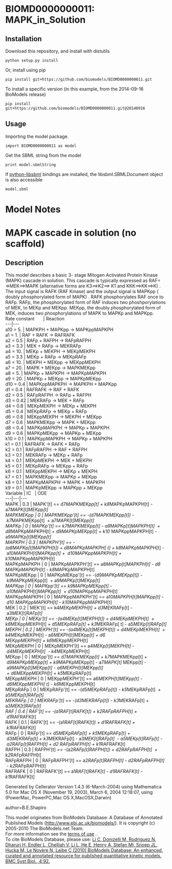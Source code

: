 # BIOMD0000000011: MAPK_in_Solution

## Installation

Download this repository, and install with distutils

`python setup.py install`

Or, install using pip

`pip install git+https://github.com/biomodels/BIOMD0000000011.git`

To install a specific version (in this example, from the 2014-09-16 BioModels release)

`pip install git+https://github.com/biomodels/BIOMD0000000011.git@20140916`

## Usage

Importing the model package.

`import BIOMD0000000011 as model`

Get the SBML string from the model

`print model.sbmlString`

If [python-libsbml](https://pypi.python.org/pypi/python-libsbml) bindings are
installed, the libsbml.SBMLDocument object is also accessible

`model.sbml`


# Model Notes


# MAPK cascade in solution (no scaffold)

Description  
---  
This model describes a basic 3- stage Mitogen Activated Protein Kinase (MAPK)
cascade in solution. This cascade is typically expressed as RAF= =>MEK==>MAPK
(alternative forms are K3==>K2==> K1 and KKK==>KK==>K) . The input signal is
RAFK (RAF Kinase) and the output signal is MAPKpp ( doubly phosphorylated form
of MAPK) . RAFK phosphorylates RAF once to RAFp. RAFp, the phosphorylated form
of RAF induces two phoshporylations of MEK, to MEKp and MEKpp. MEKpp, the
doubly phosphorylated form of MEK, induces two phosphorylations of MAPK to
MAPKp and MAPKpp.  
Rate constant       | Reaction  
---|---  
a10 = 5. | MAPKPH + MAPKpp -> MAPKppMAPKPH  
a1 = 1. | RAF + RAFK -> RAFRAFK  
a2 = 0.5 | RAFp + RAFPH -> RAFpRAFPH  
a3 = 3.3 | MEK + RAFp -> MEKRAFp  
a4 = 10. | MEKp + MEKPH -> MEKpMEKPH  
a5 = 3.3 | MEKp + RAFp -> MEKpRAFp  
a6 = 10. | MEKPH + MEKpp -> MEKppMEKPH  
a7 = 20. | MAPK + MEKpp -> MAPKMEKpp  
a8 = 5. | MAPKp + MAPKPH -> MAPKpMAPKPH  
a9 = 20. | MAPKp + MEKpp -> MAPKpMEKpp  
d10 = 0.4 | MAPKppMAPKPH -> MAPKPH + MAPKpp  
d1 = 0.4 | RAFRAFK -> RAF + RAFK  
d2 = 0.5 | RAFpRAFPH -> RAFp + RAFPH  
d3 = 0.42 | MEKRAFp -> MEK + RAFp  
d4 = 0.8 | MEKpMEKPH -> MEKp + MEKPH  
d5 = 0.4 | MEKpRAFp -> MEKp + RAFp  
d6 = 0.8 | MEKppMEKPH -> MEKPH + MEKpp  
d7 = 0.6 | MAPKMEKpp -> MAPK + MEKpp  
d8 = 0.4 | MAPKpMAPKPH -> MAPKp + MAPKPH  
d9 = 0.6 | MAPKpMEKpp -> MAPKp + MEKpp  
k10 = 0.1 | MAPKppMAPKPH -> MAPKp + MAPKPH  
k1 = 0.1 | RAFRAFK -> RAFK + RAFp  
k2 = 0.1 | RAFpRAFPH -> RAF + RAFPH  
k3 = 0.1 | MEKRAFp -> MEKp + RAFp  
k4 = 0.1 | MEKpMEKPH -> MEK + MEKPH  
k5 = 0.1 | MEKpRAFp -> MEKpp + RAFp  
k6 = 0.1 | MEKppMEKPH -> MEKp + MEKPH  
k7 = 0.1 | MAPKMEKpp -> MAPKp + MEKpp  
k8 = 0.1 | MAPKpMAPKPH -> MAPK + MAPKPH  
k9 = 0.1 | MAPKpMEKpp -> MAPKpp + MEKpp  
Variable | IC   | ODE  
---|---|---  
MAPK | 0.3 | MAPK'[t] == d7*MAPKMEKpp[t] + k8*MAPKpMAPKPH[t] -
a7*MAPK[t]*MEKpp[t]  
MAPKMEKpp | 0 | MAPKMEKpp'[t] == -(d7*MAPKMEKpp[t]) - k7*MAPKMEKpp[t]  +
a7*MAPK[t]*MEKpp[t]  
MAPKp | 0 | MAPKp'[t] == k7*MAPKMEKpp[t] - a8*MAPKp[t]*MAPKPH[t]  +
d8*MAPKpMAPKPH[t] + d9*MAPKpMEKpp[t] + k10* MAPKppMAPKPH[t] -
a9*MAPKp[t]*MEKpp[t]  
MAPKPH | 0.3 | MAPKPH'[t] == -(a8*MAPKp[t]*MAPKPH[t]) + d8*MAPKpMAPKPH[ t] +
k8*MAPKpMAPKPH[t] - a10*MAPKPH[t]*MAPKpp[t] +  d10*MAPKppMAPKPH[t] +
k10*MAPKppMAPKPH[t]  
MAPKpMAPKPH | 0 | MAPKpMAPKPH'[t] == a8*MAPKp[t]*MAPKPH[t] - d8*
MAPKpMAPKPH[t] - k8*MAPKpMAPKPH[t]  
MAPKpMEKpp | 0 | MAPKpMEKpp'[t] == -(d9*MAPKpMEKpp[t]) - k9*MAPKpMEKpp[t]  +
a9*MAPKp[t]*MEKpp[t]  
MAPKpp | 0 | MAPKpp'[t] == k9*MAPKpMEKpp[t] - a10*MAPKPH[t]*MAPKpp[t]  +
d10*MAPKppMAPKPH[t]  
MAPKppMAPKPH | 0 | MAPKppMAPKPH'[t] == a10*MAPKPH[t]*MAPKpp[t] - d10*
MAPKppMAPKPH[t] - k10*MAPKppMAPKPH[t]  
MEK | 0.2 | MEK'[t] == k4*MEKpMEKPH[t] + d3*MEKRAFp[t] -  a3*MEK[t]*RAFp[t]  
MEKp | 0 | MEKp'[t] == -(a4*MEKp[t]*MEKPH[t]) + d4*MEKpMEKPH[t]  +
k6*MEKppMEKPH[t] + d5*MEKpRAFp[t] + k3*MEKRAFp[ t] - a5*MEKp[t]*RAFp[t]  
MEKPH | 0.2 | MEKPH'[t] == -(a4*MEKp[t]*MEKPH[t]) + d4*MEKpMEKPH[t]  +
k4*MEKpMEKPH[t] - a6*MEKPH[t]*MEKpp[t] + d6* MEKppMEKPH[t] + k6*MEKppMEKPH[t]  
MEKpMEKPH | 0 | MEKpMEKPH'[t] == a4*MEKp[t]*MEKPH[t] - d4*MEKpMEKPH[t]  -
k4*MEKpMEKPH[t]  
MEKpp | 0 | MEKpp'[t] == d7*MAPKMEKpp[t] + k7*MAPKMEKpp[t] +  d9*MAPKpMEKpp[t]
+ k9*MAPKpMEKpp[t] - a7*MAPK[t]* MEKpp[t] - a9*MAPKp[t]*MEKpp[t] -
a6*MEKPH[t]*MEKpp[t]  + d6*MEKppMEKPH[t] + k5*MEKpRAFp[t]  
MEKppMEKPH | 0 | MEKppMEKPH'[t] == a6*MEKPH[t]*MEKpp[t] - d6*MEKppMEKPH[ t] -
k6*MEKppMEKPH[t]  
MEKpRAFp | 0 | MEKpRAFp'[t] == -(d5*MEKpRAFp[t]) - k5*MEKpRAFp[t]  +
a5*MEKp[t]*RAFp[t]  
MEKRAFp | 0 | MEKRAFp'[t] == -(d3*MEKRAFp[t]) - k3*MEKRAFp[t] +
a3*MEK[t]*RAFp[t]  
RAF | 0.4 | RAF'[t] == -(a1*RAF[t]*RAFK[t]) + k2*RAFpRAFPH[t] +  d1*RAFRAFK[t]  
RAFK | 0.1 | RAFK'[t] == -(a1*RAF[t]*RAFK[t]) + d1*RAFRAFK[t] +  k1*RAFRAFK[t]  
RAFp | 0 | RAFp'[t] == d5*MEKpRAFp[t] + k5*MEKpRAFp[t] +  d3*MEKRAFp[t] +
k3*MEKRAFp[t] - a3*MEK[t]*RAFp[t]  - a5*MEKp[t]*RAFp[t] - a2*RAFp[t]*RAFPH[t]
+ d2* RAFpRAFPH[t] + k1*RAFRAFK[t]  
RAFPH | 0.3 | RAFPH'[t] == -(a2*RAFp[t]*RAFPH[t]) + d2*RAFpRAFPH[t]  +
k2*RAFpRAFPH[t]  
RAFpRAFPH | 0 | RAFpRAFPH'[t] == a2*RAFp[t]*RAFPH[t] - d2*RAFpRAFPH[t]  -
k2*RAFpRAFPH[t]  
RAFRAFK | 0 | RAFRAFK'[t] == a1*RAF[t]*RAFK[t] - d1*RAFRAFK[t] -
k1*RAFRAFK[t]  
  
Generated by Cellerator Version 1.4.3 (6-March-2004) using Mathematica 5.0 for
Mac OS X (November 19, 2003), March 6, 2004 12:18:07, using (PowerMac,
PowerPC,Mac OS X,MacOSX,Darwin)

author=B.E.Shapiro

This model originates from BioModels Database: A Database of Annotated
Published Models (http://www.ebi.ac.uk/biomodels/). It is copyright (c)
2005-2010 The BioModels.net Team.  
For more information see the [terms of
use](http://www.ebi.ac.uk/biomodels/legal.html) .  
To cite BioModels Database, please use: [Li C, Donizelli M, Rodriguez N,
Dharuri H, Endler L, Chelliah V, Li L, He E, Henry A, Stefan MI, Snoep JL,
Hucka M, Le Novère N, Laibe C (2010) BioModels Database: An enhanced, curated
and annotated resource for published quantitative kinetic models. BMC Syst
Biol., 4:92.](http://www.ncbi.nlm.nih.gov/pubmed/20587024)


